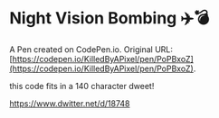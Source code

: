# Night Vision Bombing ✈️💣

A Pen created on CodePen.io. Original URL: [https://codepen.io/KilledByAPixel/pen/PoPBxoZ](https://codepen.io/KilledByAPixel/pen/PoPBxoZ).

this code fits in a 140 character dweet!

https://www.dwitter.net/d/18748